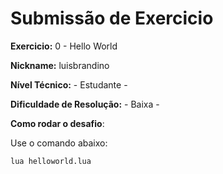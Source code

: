 # Submissão de Exercicio

**Exercicio:** 0 - Hello World

**Nickname:** luisbrandino

**Nível Técnico:** - Estudante -

**Dificuldade de Resolução:** - Baixa -

**Como rodar o desafio**: 

Use o comando abaixo: 
```bash
lua helloworld.lua
```